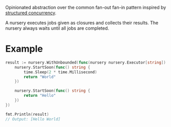 Opinionated abstraction over the common fan-out fan-in pattern inspired by [structured concurrency].

A nursery executes jobs given as closures and collects their results.
The nursery always waits until all jobs are completed.

[structured concurrency]: https://vorpus.org/blog/notes-on-structured-concurrency-or-go-statement-considered-harmful/

# Example

```go
result := nursery.WithUnbounded(func(nursery nursery.Executor[string]) {
	nursery.StartSoon(func() string {
		time.Sleep(2 * time.Millisecond)
		return "World"
	})

	nursery.StartSoon(func() string {
		return "Hello"
	})
})

fmt.Println(result)
// Output: [Hello World]
```
